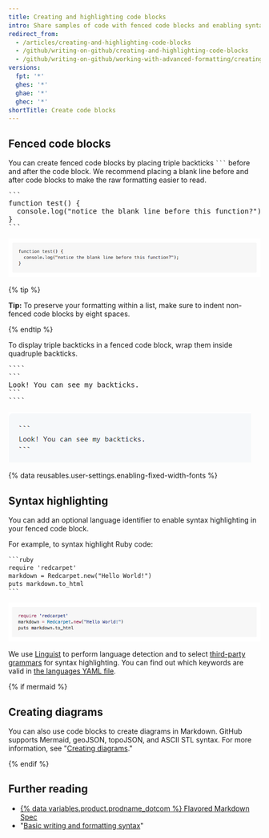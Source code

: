 ```yaml
---
title: Creating and highlighting code blocks
intro: Share samples of code with fenced code blocks and enabling syntax highlighting.
redirect_from:
  - /articles/creating-and-highlighting-code-blocks
  - /github/writing-on-github/creating-and-highlighting-code-blocks
  - /github/writing-on-github/working-with-advanced-formatting/creating-and-highlighting-code-blocks
versions:
  fpt: '*'
  ghes: '*'
  ghae: '*'
  ghec: '*'
shortTitle: Create code blocks
---
```


## Fenced code blocks

You can create fenced code blocks by placing triple backticks <code>\`\`\`</code> before and after the code block. We recommend placing a blank line before and after code blocks to make the raw formatting easier to read.

<pre>
```
function test() {
  console.log("notice the blank line before this function?");
}
```
</pre>

![Rendered fenced code block](/assets/images/help/writing/fenced-code-block-rendered.png)

{% tip %}

**Tip:** To preserve your formatting within a list, make sure to indent non-fenced code blocks by eight spaces.

{% endtip %}

To display triple backticks in a fenced code block, wrap them inside quadruple backticks.


<pre>
````
```
Look! You can see my backticks.
```
````
</pre>

![Rendered fenced code with backticks block](/assets/images/help/writing/fenced-code-show-backticks-rendered.png)

{% data reusables.user-settings.enabling-fixed-width-fonts %}

## Syntax highlighting

<!-- If you make changes to this feature, update /getting-started-with-github/github-language-support to reflect any changes to supported languages. -->

You can add an optional language identifier to enable syntax highlighting in your fenced code block.

For example, to syntax highlight Ruby code:

    ```ruby
    require 'redcarpet'
    markdown = Redcarpet.new("Hello World!")
    puts markdown.to_html
    ```

![Rendered code block with Ruby syntax highlighting](/assets/images/help/writing/code-block-syntax-highlighting-rendered.png)

We use [Linguist](https://github.com/github/linguist) to perform language detection and to select [third-party grammars](https://github.com/github/linguist/blob/master/vendor/README.md) for syntax highlighting. You can find out which keywords are valid in [the languages YAML file](https://github.com/github/linguist/blob/master/lib/linguist/languages.yml).

{% if mermaid %}
## Creating diagrams

You can also use code blocks to create diagrams in Markdown. GitHub supports Mermaid, geoJSON, topoJSON, and ASCII STL syntax. For more information, see "[Creating diagrams](/get-started/writing-on-github/working-with-advanced-formatting/creating-diagrams)."

{% endif %}
## Further reading

- [{% data variables.product.prodname_dotcom %} Flavored Markdown Spec](https://github.github.com/gfm/)
- "[Basic writing and formatting syntax](/articles/basic-writing-and-formatting-syntax)"
